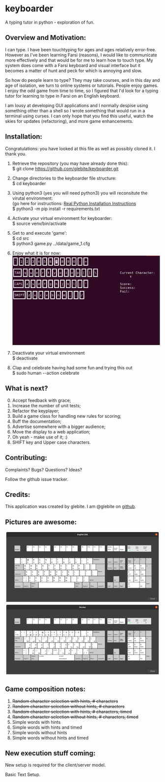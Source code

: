 # keyboarder  
A typing tutor in python - exploration of fun.  

## Overview and Motivation:  
I can type.  I have been touchtyping for ages and ages relatively error-free.  However as I've been learning Farsi (reasons), I would like to communicate more effectively and that would be for me to learn how to touch type.  My system does come with a Farsi keyboard and visual interface but it becomes a matter of hunt and peck for which is annoying and slow.  
 
So how do people learn to type?  They may take courses, and in this day and age of isolation, we turn to online systems or tutorials.  People enjoy games.  I enjoy the odd game from time to time, so I figured that I'd look for a typing tutor for learning to type in Farsi on an English keyboard.  

I am lousy at developing GUI applications and I normally despise using something other than a shell so I wrote something that would run in a terminal using curses.  I can only hope that you find this useful, watch the skies for updates (refactoring), and more game enhancements.

## Installation:  

Congratulations: you have looked at this file as well as possibly cloned it.  I thank you.

1) Retrieve the repository (you may have already done this):  
$ git clone https://github.com/glebite/keyboarder.git

2) Change directories to the keyboarder file structure:  
$ cd keyboarder

3) Using python3 (yes you will need python3) you will reconsitute the virutal environment:  
(go here for instructions: [Real Python Installation Instructions](https://realpython.com/installing-python/)  
$ python3 -m pip install -r requirements.txt

4) Activate your virtual environment for keyboarder:  
$ source venv/bin/activate

5) Get to and execute 'game':  
$ cd src  
$ python3 game.py ../data/game_1.cfg

6) Enjoy what it is for now:
![In Action!](./images/keyplayerinaction.png)  

7) Deactivate your virtual environment  
$ deactivate

8) Clap and celebrate having had some fun and trying this out  
$ sudo human --action celebrate

## What is next?  

0) Accept feedback with grace;  
1) Increase the number of unit tests;  
2) Refactor the keyplayer;  
3) Build a game class for handling new rules for scoring;  
4) Buff the documentation;  
5) Advertise somewhere with a bigger audience;  
6) Move the display to a web application;
7) Oh yeah - make use of it;  :)  
8) SHIFT key and Upper case characters.

## Contributing:  
Complaints? Bugs?  Questions? Ideas? 

Follow the github issue tracker.

## Credits:  
This application was created by glebite.  I am @glebite on [github](http://www.github.com/glebite).

## Pictures are awesome:  

![English](./images/Linux-English-Keyboard.png)  
![Farsi](./images/Linux-Farsi-Keyboard.png)     

## Game composition notes:  

1) ~~Random character selection with hints, # characters~~
2) ~~Random character selection without hints, # characters~~
3) ~~Random character selection with hints, # characters, timed~~
4) ~~Random character selection without hints, # characters, timed~~
5) Simple words with hints  
6) Simple words with hints and timed  
7) Simple words without hints  
8) Simple words without hints and timed  

## New execution stuff coming:  

New setup is required for the client/server model.

Basic Text Setup.
